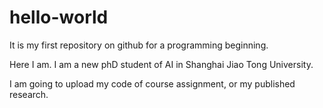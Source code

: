 # hello-world
It is my first repository on github for a programming beginning.

Here I am. I am a new phD student of AI in Shanghai Jiao Tong University.

I am going to upload my code of course assignment, or my published research.
